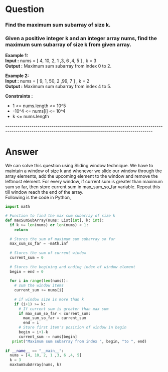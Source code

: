 # Question
### Find the maximum sum subarray of size k.
### Given a positive integer k and an integer array nums, find the maximum sum subarray of size k from given array.

<p>
  <b>Example 1:</b><br>
  <b>Input :</b> nums = [ 4, 10, 2, 1 ,3, 6 ,4, 5 ] , k = 3<br>
  <b>Output :</b> Maximum sum subarray from index 0 to 2.
</p>
<p>
  <b>Example 2:</b><br>
  <b>Input :</b> nums = [ 9, 1, 50, 2 ,99, 7 ] , k = 2<br>
  <b>Output :</b> Maximum sum subarray from index 4 to 5.
</p>
<p>
  <b>Constraints :</b><br>
  <ul>
    <li>1 <= nums.length <= 10^5</li>
    <li>-10^4 <= nums[i] <= 10^4</li>
    <li>k <= nums.length </li>
  </ul>
</p>
<div>-------------------------------------------------------------------------------------------------------------------------------------------------------</div>

# Answer
<p>
  We can solve this question using Sliding window technique. We have to maintain a window of size k and whenever we slide our window through the array elements, add the upcoming element to the window and remove the leftmost element. For every window, if current sum is greater than maximum sum so far, then store current sum in max_sum_so_far variable. Repeat this till window reach the end of the array.<br>
  Following is the code in Python,
</p>

```Python
import math

# Function to find the max sum subarray of size k
def maxSumSubArray(nums: List[int], k: int):
  if k >= len(nums) or len(nums) < 1:
    return
    
  # Stores the sum of maximum sum subarray so far
  max_sum_so_far = -math.inf
  
  # Stores the sum of current window
  current_sum = 0
  
  # Stores the begining and ending index of window element
  begin = end = 0
  
  for i in range(len(nums)):
    # sum the window items
    current_sum += nums[i]
    
    # if window size is more than k
    if (i+1) >= k:
      # If current sum is greater than max sum
      if max_sum_so_far < current_sum:
        max_sum_so_far = current_sum
        end = i
      # Store first item's position of window in begin
      begin = i+1-k
      current_sum -= nums[begin]
   print("Maximum sum subarray from index ", begin, "to ", end)
   
if __name__ == "__main__":
  nums = [4, 10, 2, 1 ,3, 6 ,4, 5]
  k = 3
  maxSumSubArray(nums, k)
```

